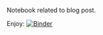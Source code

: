 Notebook related to blog post.

Enjoy: [![Binder](https://mybinder.org/badge_logo.svg)](https://mybinder.org/v2/gh/drorata/candy-analysis/HEAD)
